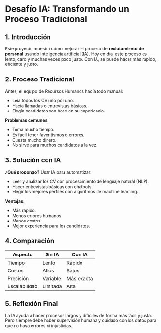 # Desafío IA: Transformando un Proceso Tradicional

## 1. Introducción

Este proyecto muestra cómo mejorar el proceso de **reclutamiento de personal** usando inteligencia artificial (IA). Hoy en día, este proceso es lento, caro y muchas veces poco justo. Con IA, se puede hacer más rápido, eficiente y justo.

## 2. Proceso Tradicional

Antes, el equipo de Recursos Humanos hacía todo manual:
- Leía todos los CV uno por uno.
- Hacía llamadas o entrevistas básicas.
- Elegía candidatos con base en su experiencia.

**Problemas comunes:**
- Toma mucho tiempo.
- Es fácil tener favoritismos o errores.
- Cuesta mucho dinero.
- No sirve para muchos candidatos a la vez.

## 3. Solución con IA

**¿Qué propongo?**
Usar IA para automatizar:
- Leer y analizar los CV con procesamiento de lenguaje natural (NLP).
- Hacer entrevistas básicas con chatbots.
- Elegir los mejores perfiles con algoritmos de machine learning.

**Ventajas:**
- Más rápido.
- Menos errores humanos.
- Menos costos.
- Mejor experiencia para los candidatos.

## 4. Comparación

| Aspecto         | Sin IA         | Con IA           |
|-----------------|----------------|------------------|
| Tiempo          | Lento          | Rápido           |
| Costos          | Altos          | Bajos            |
| Precisión       | Variable       | Más exacta       |
| Escalabilidad   | Limitada       | Alta             |

## 5. Reflexión Final

La IA ayuda a hacer procesos largos y difíciles de forma más fácil y justa. Pero siempre debe haber supervisión humana y cuidado con los datos para que no haya errores ni injusticias.

